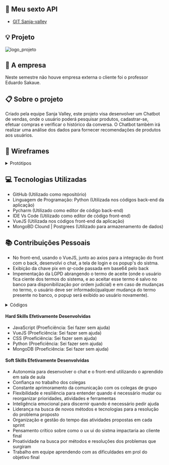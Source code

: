 ## :rocket: Meu sexto API  
* [GIT Sanja-valley](https://github.com/Sanja-Valley) 

## :bulb: Projeto 
![logo_projeto](https://github.com/alexiakarine/Portifolios-projetos-fatec/blob/master/Icons/logo.jpg)


## :briefcase: A empresa
Neste semestre não houve empresa externa o cliente foi o professor Eduardo Sakaue.


## :clipboard: Sobre o projeto
Criado pela equipe Sanja Valley, este projeto visa desenvolver um Chatbot de vendas, onde o usuário poderá pesquisar produtos, cadastrar-se, efetuar compras e verificar o histórico da conversa. O Chatbot também irá realizar uma análise dos dados para fornecer recomendações de produtos aos usuários.

## :art: Wireframes
<details>
<summary>Protótipos</summary>
  
Tela login <br>
![login](https://github.com/alexiakarine/Portifolios-projetos-fatec/blob/master/Icons/login_ifest.JPG)

Termo de aceite <br>
![aceite](https://github.com/alexiakarine/Portifolios-projetos-fatec/blob/master/Icons/termoResponsabilidade.JPG)
  
Tela principal <br>
![tela-principal](https://github.com/alexiakarine/Portifolios-projetos-fatec/blob/master/Icons/tela_inicial.JPG)
  
Tela de notificação
![notificacao](https://github.com/alexiakarine/Portifolios-projetos-fatec/blob/master/Icons/feed.JPG)
  
Chat <br>
![chat](https://github.com/alexiakarine/Portifolios-projetos-fatec/blob/master/Icons/chatt.JPG)
</details>

## :computer: Tecnologias Utilizadas
- GitHub (Utilizado como repositório)
- Linguagem de Programação: Python (Utilizada nos códigos back-end da aplicação)
- Pycharm (Utilizado como editor de código back-end)
- IDE Vs Code (Utilizado como editor de código front-end)
- VueJS (Utilizada nos códigos front-end da aplicação)
- MongoBD Clound  | Postgrees (Utilizado para armazenamento de dados)

## :books: Contribuições Pessoais
* No front-end, usando o VueJS, junto ao axios para a integração do front com o back, desenvolvi o chat, a tela de login e os popup's do sistma. 
* Exibição da chave pix em qr-code passada em base64 pelo back
* Impementação da LGPD abrangendo o termo de aceite (onde o usuário fica ciente dos termos do sistema, e ao aceitar esse termo é salvo no banco para disponibilização por ordem judicial) e em caso de mudanças no termo, o usuário deve ser informado(qualquer mudança do termo presente no banco, o popup será exibido ao usuário novamente). 

<details>
<summary>Códigos</summary>

Código do popup do feed de notícias<br>
![register](https://github.com/alexiakarine/Portifolios-projetos-fatec/blob/master/Icons/codigoFEED.JPG)

Methods<br>
![register](https://github.com/alexiakarine/Portifolios-projetos-fatec/blob/master/Icons/metodoFeed.JPG)

Código do chat<br>
![register1](https://github.com/alexiakarine/Portifolios-projetos-fatec/blob/master/Icons/chatcodigo.JPG)

Mounted<br>
![register3](https://github.com/alexiakarine/Portifolios-projetos-fatec/blob/master/Icons/MOUNTEDH.JPG)
  
Methods<br>
![register2](https://github.com/alexiakarine/Portifolios-projetos-fatec/blob/master/Icons/metodoCHAT.JPG)

Method Enviar<br>  
![enviar](https://github.com/alexiakarine/Portifolios-projetos-fatec/blob/master/Icons/metodoEnviar.JPG)

Method ler a tecla Enter<br>  
![enter](https://github.com/alexiakarine/Portifolios-projetos-fatec/blob/master/Icons/chatmetodo.JPG)

</details>

#### Hard Skills Efetivamente Desenvolvidas
* JavaScript (Proeficiência: Sei fazer sem ajuda)
* VueJS (Proeficiência: Sei fazer sem ajuda)
* CSS (Proeficiência: Sei fazer sem ajuda)
* Python (Proeficiência: Sei fazer sem ajuda)
* MongoDB (Proeficiência: Sei fazer sem ajuda)


#### Soft Skills Efetivamente Desenvolvidas
* Autonomia para desenvolver o chat e o front-end utilizando o aprendido em sala de aula
* Confiança no trabalho dos colegas
* Constante aprimoramento da comunicação com os colegas de grupo
* Flexibilidade e resiliência para entender quando é necessário mudar ou reorganizar prioridades, atividades e ferramentas
* Inteligência emocional para discernir quando é necessário pedir ajuda
* Liderança na busca de novos métodos e tecnologias para a resolução do problema proposto
* Organização e gestão do tempo das atividades propostas em cada sprint
* Pensamento crítico sobre como o ux ui do sistma impactaria ao cliente final
* Proatividade na busca por métodos e resoluções dos problemas que surgiram
* Trabalho em equipe aprendendo com as dificuldades em prol do objetivo final



